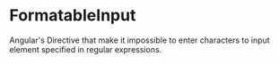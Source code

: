 # FormatableInput
Angular's Directive that make it impossible to enter characters to input element specified in regular expressions.
